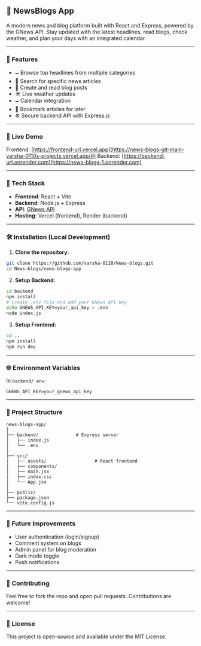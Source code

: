 ## 📰 NewsBlogs App

A modern news and blog platform built with React and Express, powered by the GNews API. Stay updated with the latest headlines, read blogs, check weather, and plan your days with an integrated calendar.

---

### 📌 Features

* 🗕️ Browse top headlines from multiple categories
* 🔎 Search for specific news articles
* 📝 Create and read blog posts
* ☀️ Live weather updates
* 🗕️ Calendar integration
* 🔖 Bookmark articles for later
* ⚙️ Secure backend API with Express.js

---

### 🚀 Live Demo

Frontend: [https://frontend-url.vercel.app](https://news-blogs-git-main-varsha-0110s-projects.vercel.app/#)
Backend: [https://backend-url.onrender.com](https://news-blogs-1.onrender.com)

---

### 🧱 Tech Stack

* **Frontend**: React + Vite
* **Backend**: Node.js + Express
* **API**: [GNews API](https://gnews.io/)
* **Hosting**: Vercel (frontend), Render (backend)

---

### 🛠️ Installation (Local Development)

1. **Clone the repository:**

```bash
git clone https://github.com/varsha-0110/News-blogs.git
cd News-blogs/news-blogs-app
```

2. **Setup Backend:**

```bash
cd backend
npm install
# Create .env file and add your GNews API key
echo GNEWS_API_KEY=your_api_key > .env
node index.js
```

3. **Setup Frontend:**

```bash
cd ..
npm install
npm run dev
```

---

### 🌐 Environment Variables

In `backend/.env`:

```env
GNEWS_API_KEY=your_gnews_api_key
```

---

### 📂 Project Structure

```
news-blogs-app/
│
├── backend/              # Express server
│   ├── index.js
│   └── .env
│
├── src/
|   ├── assets/                  # React frontend
│   ├── components/
│   ├── main.jsx
|   ├── index.css
│   └── App.jsx
│
├── public/
├── package.json
└── vite.config.js
```

---

### 🤩 Future Improvements

* User authentication (login/signup)
* Comment system on blogs
* Admin panel for blog moderation
* Dark mode toggle
* Push notifications

---

### 🤝 Contributing

Feel free to fork the repo and open pull requests. Contributions are welcome!

---

### 📄 License

This project is open-source and available under the MIT License.
